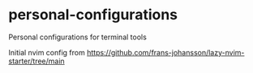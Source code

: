 # personal-configurations
Personal configurations for terminal tools 

Initial nvim config from https://github.com/frans-johansson/lazy-nvim-starter/tree/main
